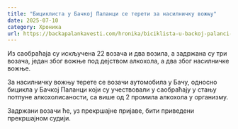 ```yaml
---
title: "Бициклиста у Бачкој Паланци се терети за насилничку вожњу"
date: 2025-07-10
category: Хроника
url: https://backapalankavesti.com/hronika/biciklista-u-backoj-palanci-se-tereti-za-nasilnicku-voznju/
---
```


Из саобраћаја су искључена 22 возача и два возила, а задржана су три возача, један због вожње под дејством алкохола, а два због насилничке вожње.

За насилничку вожњу терете се возачи аутомобила у Бачу, односно бицикла у Бачкој Паланци који су учествовали у саобраћају у стању потпуне алкохолисаности, са више од 2 промила алкохола у организму.

Задржани возачи ће, уз прекршајне пријаве, бити приведени прекршајном судији.
